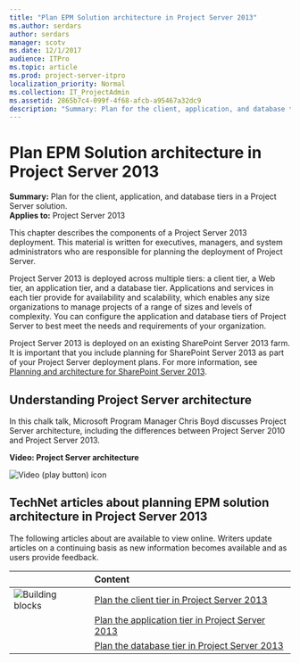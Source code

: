 ```yaml
---
title: "Plan EPM Solution architecture in Project Server 2013"
ms.author: serdars
author: serdars
manager: scotv
ms.date: 12/1/2017
audience: ITPro
ms.topic: article
ms.prod: project-server-itpro
localization_priority: Normal
ms.collection: IT_ProjectAdmin
ms.assetid: 2865b7c4-099f-4f68-afcb-a95467a32dc9
description: "Summary: Plan for the client, application, and database tiers in a Project Server solution."
---
```


# Plan EPM Solution architecture in Project Server 2013
 
 **Summary:** Plan for the client, application, and database tiers in a Project Server solution.<br/>
**Applies to:** Project Server 2013
  
This chapter describes the components of a Project Server 2013 deployment. This material is written for executives, managers, and system administrators who are responsible for planning the deployment of Project Server.
  
Project Server 2013 is deployed across multiple tiers: a client tier, a Web tier, an application tier, and a database tier. Applications and services in each tier provide for availability and scalability, which enables any size organizations to manage projects of a range of sizes and levels of complexity. You can configure the application and database tiers of Project Server to best meet the needs and requirements of your organization.
  
Project Server 2013 is deployed on an existing SharePoint Server 2013 farm. It is important that you include planning for SharePoint Server 2013 as part of your Project Server deployment plans. For more information, see [Planning and architecture for SharePoint Server 2013](/SharePoint/getting-started).
  
## Understanding Project Server architecture

In this chalk talk, Microsoft Program Manager Chris Boyd discusses Project Server architecture, including the differences between Project Server 2010 and Project Server 2013.
  
**Video: Project Server architecture**

![Video (play button) icon](images/mod_icon_video_M.png)
  
## TechNet articles about planning EPM solution architecture in Project Server 2013

The following articles about <subject> are available to view online. Writers update articles on a continuing basis as new information becomes available and as users provide feedback.
  
||**Content**|
|:-----|:-----|
|![Building blocks](images/mod_icon_buildingblock_M.png)|[Plan the client tier in Project Server 2013](plan-the-client-tier-in-project-server-2013.md) <br/> |
||[Plan the application tier in Project Server 2013](plan-the-application-tier-in-project-server-2013.md) <br/> |
||[Plan the database tier in Project Server 2013](plan-the-database-tier-in-project-server-2013.md) <br/> |
